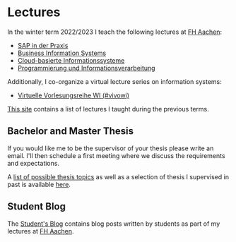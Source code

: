 # Lectures

In the winter term 2022/2023 I teach the following lectures at [FH Aachen](https://www.fh-aachen.de):

- [SAP in der Praxis](/teaching/lectures/2022/winter_term/sap_in_der_praxis)
- [Business Information Systems](/teaching/lectures/2022/winter_term/business_information_systems)
- [Cloud-basierte Informationssysteme](/teaching/lectures/2022/winter_term/cloud_based_is)
- [Programmierung und Informationsverarbeitung](/teaching/lectures/2022/winter_term/programmierung)

Additionally, I co-organize a virtual lecture series on information systems:

- [Virtuelle Vorlesungsreihe WI (#vivowi)](/teaching/lectures/2022/winter_term/vivowi)

[This site](/teaching/lectures/previous_lectures) contains a list of lectures I taught
during the previous terms.

## Bachelor and Master Thesis

If you would like me to be the supervisor of your thesis please write an email.
I'll then schedule a first meeting where we discuss the requirements and expectations.

A [list of possible thesis topics](/teaching/thesis) as well as a selection of
thesis I supervised in past is available [here](/teaching/thesis).

## Student Blog

The [Student's Blog](/student-blog/) contains blog posts written by students as
part of my lectures at [FH Aachen](https://www.fh-aachen.de).
